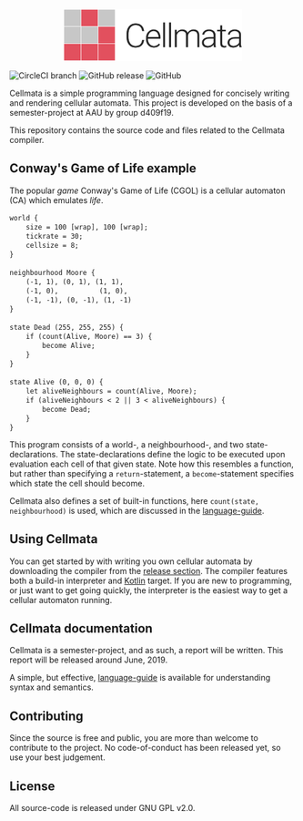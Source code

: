 <p align="center" >
    <img src="https://raw.githubusercontent.com/d409f19/cellmata/master/logo.png" height="91px" 
    alt="The Cellmata Programming Language" 
    title="The Cellmata Programming Language">
</p>

![CircleCI branch](https://img.shields.io/circleci/project/github/d409f19/cellmata/master.svg)
![GitHub release](https://img.shields.io/github/release/d409f19/cellmata.svg)
![GitHub](https://img.shields.io/github/license/d409f19/cellmata.svg)

Cellmata is a simple programming language designed for concisely writing and rendering cellular automata. 
This project is developed on the basis of a semester-project at AAU by group d409f19. 

This repository contains the source code and files related to the Cellmata compiler. 

## Conway's Game of Life example
The popular _game_ Conway's Game of Life (CGOL) is a cellular automaton (CA) which emulates _life_.

```
world {
    size = 100 [wrap], 100 [wrap];
    tickrate = 30;
    cellsize = 8;
}

neighbourhood Moore {
    (-1, 1), (0, 1), (1, 1),
    (-1, 0),          (1, 0),
    (-1, -1), (0, -1), (1, -1)
}

state Dead (255, 255, 255) {
    if (count(Alive, Moore) == 3) {
        become Alive;
    }
}

state Alive (0, 0, 0) {
    let aliveNeighbours = count(Alive, Moore);
    if (aliveNeighbours < 2 || 3 < aliveNeighbours) {
        become Dead;
    }
}
```

This program consists of a world-, a neighbourhood-, and two state-declarations. 
The state-declarations define the logic to be executed upon evaluation each cell of that given state. 
Note how this resembles a function, but rather than specifying a `return`-statement, a `become`-statement specifies which state the cell should become.

Cellmata also defines a set of built-in functions, here `count(state, neighbourhood)` is used, which are discussed in the [language-guide](https://github.com/d409f19/cellmata/blob/master/specification/language-guide.pdf).

## Using Cellmata
You can get started by with writing you own cellular automata by downloading the compiler from the [release section](https://github.com/d409f19/cellmata/releases). The compiler features both a build-in interpreter and [Kotlin](https://kotlinlang.org/) target. If you are new to programming, or just want to get going quickly, the interpreter is the easiest way to get a cellular automaton running.

## Cellmata documentation
Cellmata is a semester-project, and as such, a report will be written. This report will be released around June, 2019.

A simple, but effective, [language-guide](https://github.com/d409f19/cellmata/blob/master/specification/language-guide.pdf) is available for understanding syntax and semantics.

## Contributing
Since the source is free and public, you are more than welcome to contribute to the project. No code-of-conduct has been released yet, so use your best judgement.

## License
All source-code is released under GNU GPL v2.0.
